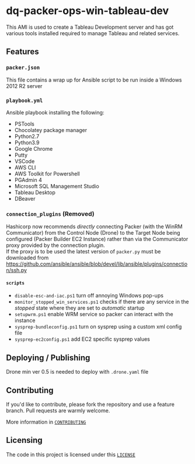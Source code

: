 # dq-packer-ops-win-tableau-dev

This AMI is used to create a Tableau Development server and has got various tools installed required to manage Tableau and related services.

## Features

### `packer.json`

This file contains a wrap up for Ansible script to be run inside a Windows 2012 R2 server

### `playbook.yml`

Ansible playbook installing the following:
- PSTools
- Chocolatey package manager
- Python2.7
- Python3.9
- Google Chrome
- Putty
- VSCode
- AWS CLI
- AWS Toolkit for Powershell
- PGAdmin 4
- Microsoft SQL Management Studio
- Tableau Desktop
- DBeaver

### `connection_plugins` (Removed)
Hashicorp now recommends _directly_ connecting Packer (with the WinRM Communicator) from the Control Node (Drone) to the Target Node being configured (Packer Builder EC2 Instance) rather than via the Communicator proxy provided by the connection plugin. <br>
If the proxy is to be used the latest version of `packer.py` must be downloaded from https://github.com/ansible/ansible/blob/devel/lib/ansible/plugins/connection/ssh.py

#### `scripts`
- `disable-esc-and-iac.ps1` turn off annoying Windows pop-ups
- `monitor_stopped_win_services.ps1` checks if there are any service in the *stopped* state where they are set to *automatic* startup
- `setupwrm.ps1` enable WRM service so packer can interact with the instance
- `sysprep-bundleconfig.ps1` turn on sysprep using a custom xml config file
- `sysprep-ec2config.ps1` add EC2 specific sysprep values

## Deploying / Publishing
Drone min ver 0.5 is needed to deploy with `.drone.yaml` file

## Contributing

If you'd like to contribute, please fork the repository and use a feature
branch. Pull requests are warmly welcome.

More information in [`CONTRIBUTING`](./CONTRIBUTING)

## Licensing
The code in this project is licensed under this [`LICENSE`](./LICENSE)
